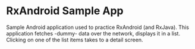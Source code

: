 # RxAndroid Sample App

Sample Android application used to practice RxAndroid (and RxJava). This application fetches -dummy-  data over the network, displays it in a list. Clicking on one of the list items takes to a detail screen.
